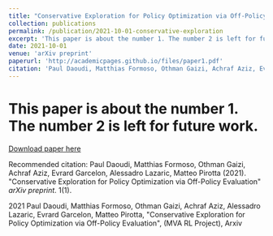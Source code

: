 ```yaml
---
title: "Conservative Exploration for Policy Optimization via Off-Policy Evaluation"
collection: publications
permalink: /publication/2021-10-01-conservative-exploration
excerpt: 'This paper is about the number 1. The number 2 is left for future work.'
date: 2021-10-01
venue: 'arXiv preprint'
paperurl: 'http://academicpages.github.io/files/paper1.pdf'
citation: 'Paul Daoudi, Matthias Formoso, Othman Gaizi, Achraf Aziz, Evrard Garcelon, Alessadro Lazaric, Matteo Pirotta (2021). "Conservative Exploration for Policy Optimization via Off-Policy Evaluation" <i>arXiv preprint</i>. 1(1).'
---
```

# This paper is about the number 1. The number 2 is left for future work.

[Download paper here](http://academicpages.github.io/files/paper1.pdf)

Recommended citation: Paul Daoudi, Matthias Formoso, Othman Gaizi, Achraf Aziz, Evrard Garcelon, Alessadro Lazaric, Matteo Pirotta (2021). "Conservative Exploration for Policy Optimization via Off-Policy Evaluation" <i>arXiv preprint</i>. 1(1).

2021
Paul Daoudi, Matthias Formoso, Othman Gaizi, Achraf Aziz, Alessadro Lazaric, Evrard Garcelon, Matteo Pirotta, "Conservative Exploration for Policy Optimization via Off-Policy Evaluation", (MVA RL Project), Arxiv